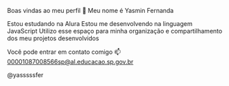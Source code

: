 Boas vindas ao meu perfil 💋
Meu nome é Yasmin Fernanda

Estou estudando na Alura
Estou me desenvolvendo na linguagem JavaScript
Utilizo esse espaço para minha organização e compartilhamento dos meu projetos desenvolvidos

Você pode entrar em contato comigo 📫
00001087008566sp@al.educacao.sp.gov.br

@yasssssfer
